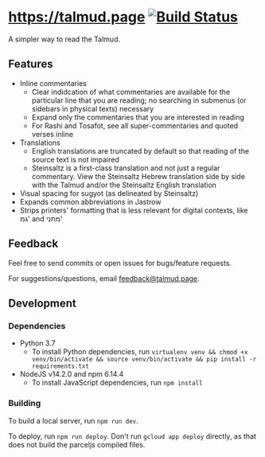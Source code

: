 # https://talmud.page [![Build Status](https://travis-ci.org/ronshapiro/talmud.page.svg?branch=master)](https://travis-ci.org/ronshapiro/talmud.page)

A simpler way to read the Talmud.

## Features

- Inline commentaries
  - Clear indidcation of what commentaries are available for the particular line that you are reading; no searching in submenus (or sidebars in physical texts) necessary
  - Expand only the commentaries that you are interested in reading
  - For Rashi and Tosafot, see all super-commentaries and quoted verses inline
- Translations
  - English translations are truncated by default so that reading of the source text is not impaired
  - Steinsaltz is a first-class translation and not just a regular commentary. View the Steinsaltz Hebrew translation side by side with the Talmud and/or the Steinsaltz English translation
- Visual spacing for sugyot (as delineated by Steinsaltz)
- Expands common abbreviations in Jastrow
- Strips printers' formatting that is less relevant for digital contexts, like גמ' and מתני'

## Feedback

Feel free to send commits or open issues for bugs/feature requests.

For suggestions/questions, email feedback@talmud.page.

## Development

### Dependencies

- Python 3.7
    - To install Python dependencies, run
      `virtualenv venv && chmod +x venv/bin/activate && source venv/bin/activate && pip install -r requirements.txt`
- NodeJS v14.2.0 and npm 6.14.4
    - To install JavaScript dependencies, run `npm install`

### Building

To build a local server, run `npm run dev`.

To deploy, run `npm run deploy`. Don't run `gcloud app deploy` directly, as that does not build the parceljs compiled files.
